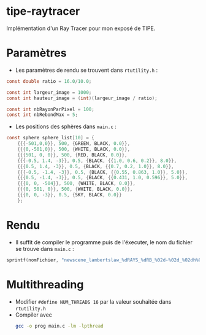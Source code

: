 # tipe-raytracer
Implémentation d'un Ray Tracer pour mon exposé de TIPE.

# Paramètres
- Les paramètres de rendu se trouvent dans `rtutility.h` :

```C
const double ratio = 16.0/10.0;

const int largeur_image = 1000;
const int hauteur_image = (int)(largeur_image / ratio);

const int nbRayonParPixel = 100;
const int nbRebondMax = 5;
```

- Les positions des sphères dans `main.c` :

```C
const sphere sphere_list[10] = {
    {{{-501,0,0}}, 500, {GREEN, BLACK, 0.0}},                 
    {{{0,-501,0}}, 500, {WHITE, BLACK, 0.0}},                 
    {{{501, 0, 0}}, 500, {RED, BLACK, 0.0}},                  
    {{{-0.5, 1.4, -3}}, 0.5, {BLACK, {{1.0, 0.6, 0.2}}, 8.0}},   
    {{{0.5, 1.4, -3}}, 0.5, {BLACK, {{0.7, 0.2, 1.0}}, 8.0}},   
    {{{-0.5, -1.4, -3}}, 0.5, {BLACK, {{0.55, 0.863, 1.0}}, 5.0}},   
    {{{0.5, -1.4, -3}}, 0.5, {BLACK, {{0.431, 1.0, 0.596}}, 5.0}},   
    {{{0, 0, -504}}, 500, {WHITE, BLACK, 0.0}},               
    {{{0, 501, 0}}, 500, {WHITE, BLACK, 0.0}},                
    {{{0, 0, -3}}, 0.5, {SKY, BLACK, 0.0}}                    
    };
```

# Rendu
- Il suffit de compiler le programme puis de l'éxecuter, le nom du fichier se trouve dans `main.c` :

```C
sprintf(nomFichier, "newscene_lambertslaw_%dRAYS_%dRB_%02d-%02d_%02dh%02d.ppm", nbRayonParPixel, nbRebondMax-1, temps->tm_mday, temps->tm_mon + 1, temps->tm_hour, temps->tm_min);
```

# Multithreading

- Modifier `#define NUM_THREADS 16` par la valeur souhaitée dans `rtutility.h`
- Compiler avec
  ```sh
  gcc -o prog main.c -lm -lpthread
  ```



